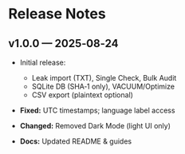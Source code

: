 # Release Notes

## v1.0.0 — 2025‑08‑24
- Initial release:
  - Leak import (TXT), Single Check, Bulk Audit
  - SQLite DB (SHA‑1 only), VACUUM/Optimize
  - CSV export (plaintext optional)
  
- **Fixed:** UTC timestamps; language label access
- **Changed:** Removed Dark Mode (light UI only)
- **Docs:** Updated README & guides